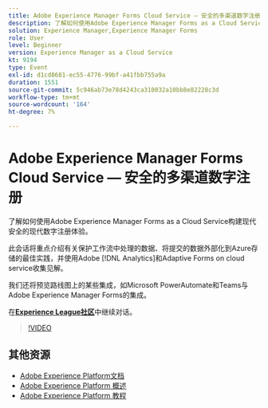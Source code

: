 ```yaml
---
title: Adobe Experience Manager Forms Cloud Service — 安全的多渠道数字注册
description: 了解如何使用Adobe Experience Manager Forms as a Cloud Service构建现代安全的现代数字注册体验。 此会话将重点介绍有关保护工作流中处理的数据、将提交的数据外部化到Azure存储的最佳实践，并使用Adobe [!DNL Analytics] 和Adaptive Forms on Cloud Service收集见解。
solution: Experience Manager,Experience Manager Forms
role: User
level: Beginner
version: Experience Manager as a Cloud Service
kt: 9194
type: Event
exl-id: d1cd8681-ec55-4776-99bf-a41fbb755a9a
duration: 1551
source-git-commit: 5c946ab73e78d4243ca310032a10bb8e82228c3d
workflow-type: tm+mt
source-wordcount: '164'
ht-degree: 7%

---
```


# Adobe Experience Manager Forms Cloud Service — 安全的多渠道数字注册

了解如何使用Adobe Experience Manager Forms as a Cloud Service构建现代安全的现代数字注册体验。

此会话将重点介绍有关保护工作流中处理的数据、将提交的数据外部化到Azure存储的最佳实践，并使用Adobe [!DNL Analytics]和Adaptive Forms on cloud service收集见解。

我们还将预览路线图上的某些集成，如Microsoft PowerAutomate和Teams与Adobe Experience Manager Forms的集成。

在&#x200B;**[Experience League社区](https://adobe.ly/3CQjKgg)**&#x200B;中继续对话。

>[!VIDEO](https://video.tv.adobe.com/v/337887/?quality=12&learn=on&hidetitle=true)

## 其他资源

- [Adobe Experience Platform文档](https://experienceleague.adobe.com/docs/experience-platform.html?lang=zh-Hans)
- [Adobe Experience Platform 概述](https://experienceleague.adobe.com/docs/experience-platform/landing/home.html?lang=zh-Hans)
- [Adobe Experience Platform 教程](https://experienceleague.adobe.com/docs/platform-learn/tutorials/overview.html?lang=zh-Hans)
